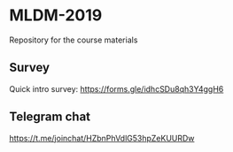 # MLDM-2019
Repository for the course materials

## Survey
Quick intro survey: https://forms.gle/idhcSDu8qh3Y4ggH6


## Telegram chat
https://t.me/joinchat/HZbnPhVdlG53hpZeKUURDw
